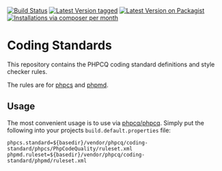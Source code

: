 [![Build Status](https://travis-ci.org/phpcq/coding-standard.svg?style=flat-square&label=stable)](https://travis-ci.org/phpcq/coding-standard)
[![Latest Version tagged](http://img.shields.io/github/tag/phpcq/coding-standard.svg?style=flat-square)](https://github.com/phpcq/coding-standard/tags)
[![Latest Version on Packagist](http://img.shields.io/packagist/v/phpcq/coding-standard.svg?style=flat-square)](https://packagist.org/packages/phpcq/coding-standard)
[![Installations via composer per month](http://img.shields.io/packagist/dm/phpcq/coding-standard.svg?style=flat-square)](https://packagist.org/packages/phpcq/coding-standard)

Coding Standards
================

This repository contains the PHPCQ coding standard definitions and style checker rules.

The rules are for [phpcs](https://github.com/squizlabs/PHP_CodeSniffer) and [phpmd](https://github.com/phpmd/phpmd).

Usage
-----

The most convenient usage is to use via [phpcq/phpcq](https://github.com/phpcq/phpcq).
Simply put the following into your projects `build.default.properties` file:

```
phpcs.standard=${basedir}/vendor/phpcq/coding-standard/phpcs/PhpCodeQuality/ruleset.xml
phpmd.ruleset=${basedir}/vendor/phpcq/coding-standard/phpmd/ruleset.xml
```
